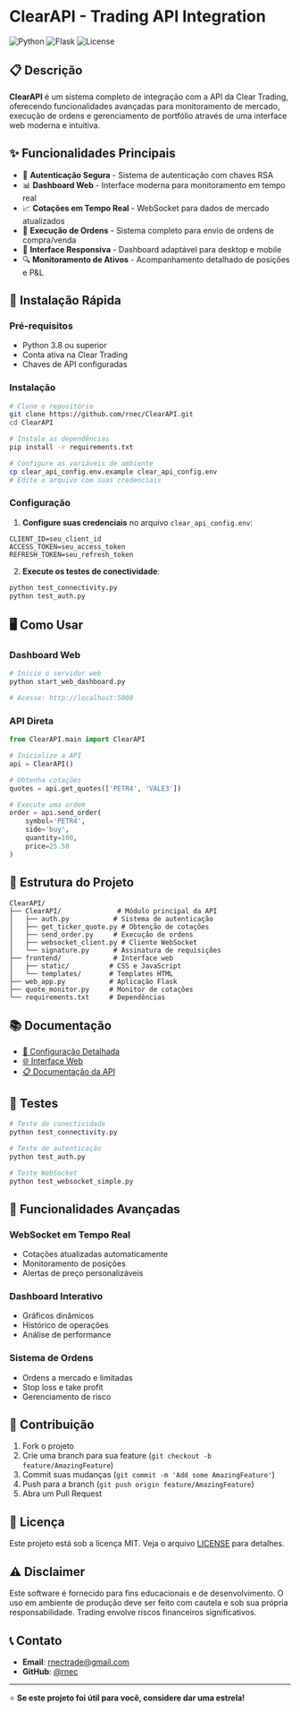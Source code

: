# ClearAPI - Trading API Integration

![Python](https://img.shields.io/badge/Python-3.8+-blue.svg)
![Flask](https://img.shields.io/badge/Flask-2.0+-green.svg)
![License](https://img.shields.io/badge/License-MIT-yellow.svg)

## 📋 Descrição

**ClearAPI** é um sistema completo de integração com a API da Clear Trading, oferecendo funcionalidades avançadas para monitoramento de mercado, execução de ordens e gerenciamento de portfólio através de uma interface web moderna e intuitiva.

## ✨ Funcionalidades Principais

- 🔐 **Autenticação Segura** - Sistema de autenticação com chaves RSA
- 📊 **Dashboard Web** - Interface moderna para monitoramento em tempo real
- 📈 **Cotações em Tempo Real** - WebSocket para dados de mercado atualizados
- 🛒 **Execução de Ordens** - Sistema completo para envio de ordens de compra/venda
- 📱 **Interface Responsiva** - Dashboard adaptável para desktop e mobile
- 🔍 **Monitoramento de Ativos** - Acompanhamento detalhado de posições e P&L

## 🚀 Instalação Rápida

### Pré-requisitos
- Python 3.8 ou superior
- Conta ativa na Clear Trading
- Chaves de API configuradas

### Instalação

```bash
# Clone o repositório
git clone https://github.com/rnec/ClearAPI.git
cd ClearAPI

# Instale as dependências
pip install -r requirements.txt

# Configure as variáveis de ambiente
cp clear_api_config.env.example clear_api_config.env
# Edite o arquivo com suas credenciais
```

### Configuração

1. **Configure suas credenciais** no arquivo `clear_api_config.env`:
```env
CLIENT_ID=seu_client_id
ACCESS_TOKEN=seu_access_token
REFRESH_TOKEN=seu_refresh_token
```

2. **Execute os testes de conectividade**:
```bash
python test_connectivity.py
python test_auth.py
```

## 🖥️ Como Usar

### Dashboard Web
```bash
# Inicie o servidor web
python start_web_dashboard.py

# Acesse: http://localhost:5000
```

### API Direta
```python
from ClearAPI.main import ClearAPI

# Inicialize a API
api = ClearAPI()

# Obtenha cotações
quotes = api.get_quotes(['PETR4', 'VALE3'])

# Execute uma ordem
order = api.send_order(
    symbol='PETR4',
    side='buy',
    quantity=100,
    price=25.50
)
```

## 📁 Estrutura do Projeto

```
ClearAPI/
├── ClearAPI/              # Módulo principal da API
│   ├── auth.py           # Sistema de autenticação
│   ├── get_ticker_quote.py # Obtenção de cotações
│   ├── send_order.py     # Execução de ordens
│   ├── websocket_client.py # Cliente WebSocket
│   └── signature.py      # Assinatura de requisições
├── frontend/             # Interface web
│   ├── static/          # CSS e JavaScript
│   └── templates/       # Templates HTML
├── web_app.py           # Aplicação Flask
├── quote_monitor.py     # Monitor de cotações
└── requirements.txt     # Dependências
```

## 📚 Documentação

- [📖 Configuração Detalhada](README_CONFIG.md)
- [🌐 Interface Web](README_WEB_INTERFACE.md)
- [📋 Documentação da API](clear_api_documentation.md)

## 🧪 Testes

```bash
# Teste de conectividade
python test_connectivity.py

# Teste de autenticação
python test_auth.py

# Teste WebSocket
python test_websocket_simple.py
```

## 🔧 Funcionalidades Avançadas

### WebSocket em Tempo Real
- Cotações atualizadas automaticamente
- Monitoramento de posições
- Alertas de preço personalizáveis

### Dashboard Interativo
- Gráficos dinâmicos
- Histórico de operações
- Análise de performance

### Sistema de Ordens
- Ordens a mercado e limitadas
- Stop loss e take profit
- Gerenciamento de risco

## 🤝 Contribuição

1. Fork o projeto
2. Crie uma branch para sua feature (`git checkout -b feature/AmazingFeature`)
3. Commit suas mudanças (`git commit -m 'Add some AmazingFeature'`)
4. Push para a branch (`git push origin feature/AmazingFeature`)
5. Abra um Pull Request

## 📄 Licença

Este projeto está sob a licença MIT. Veja o arquivo [LICENSE](LICENSE) para detalhes.

## ⚠️ Disclaimer

Este software é fornecido para fins educacionais e de desenvolvimento. O uso em ambiente de produção deve ser feito com cautela e sob sua própria responsabilidade. Trading envolve riscos financeiros significativos.

## 📞 Contato

- **Email**: rnectrade@gmail.com
- **GitHub**: [@rnec](https://github.com/rnec)

---

⭐ **Se este projeto foi útil para você, considere dar uma estrela!**
